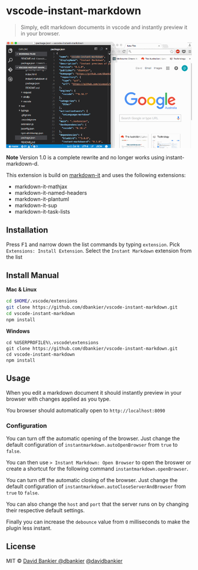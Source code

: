 # vscode-instant-markdown

> Simply, edit markdown documents in vscode and instantly preview it in your browser.

![screencast](./vscode-instant-markdown.gif)

**Note** Version 1.0 is a complete rewrite and no longer works using instant-markdown-d.

This extension is build on [markdown-it](https://github.com/markdown-it/markdown-it) and uses the following extensions:

* markdown-it-mathjax
* markdown-it-named-headers
* markdown-it-plantuml
* markdown-it-sup
* markdown-it-task-lists


## Installation

Press <kbd>F1</kbd> and narrow down the list commands by typing `extension`. Pick `Extensions: Install Extension`.
Select the `Instant Markdown` extension from the list

## Install Manual

**Mac & Linux**
```sh
cd $HOME/.vscode/extensions
git clone https://github.com/dbankier/vscode-instant-markdown.git
cd vscode-instant-markdown
npm install
```

**Windows**
```
cd %USERPROFILE%\.vscode\extensions
git clone https://github.com/dbankier/vscode-instant-markdown.git
cd vscode-instant-markdown
npm install
```

## Usage

When you edit a markdown document it should instantly preview in your browser with changes applied as you type.

You browser should automatically open to `http://localhost:8090`

### Configuration

You can turn off the automatic opening of the browser. Just change the default configuration of `instantmarkdown.autoOpenBrowser` from `true` to `false`.

You can then use `> Instant Markdown: Open Browser` to open the broswer or create a shortcut for the following command `instantmarkdown.openBrowser`.

You can turn off the automatic closing of the browser. Just change the default configuration of `instantmarkdown.autoCloseServerAndBrowser` from `true` to `false`.

You can also change the `host` and `port` that the server runs on by changing their respective default settings.

Finally you can increase the `debounce` value from `0` milliseconds to make the plugin less instant.


## License

MIT © [David Bankier @dbankier](https://github.com/dbankier)
[@davidbankier](https://twitter.com/davidbankier)
